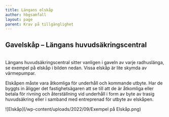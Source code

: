 ```yaml
---
title: Längans elskåp
author: hbgsamfall
layout: page
parent: Krav på tillgänglighet
---
```

## Gavelskåp – Längans huvudsäkringscentral  

<BR>
Längans huvudsäkringscentral sitter vanligen i gaveln av varje radhuslänga, se exempel på elskåp i bilden nedan. Vissa elskåp är lite skymda av värmepumpar.

Elskåpen måste vara åtkomliga för underhåll och kommande utbyte. Har de byggts in åligger det fastighetsägaren att se till att de är åtkomliga eller betala för rivning och återställning vid underhåll i form av byte av trasig huvudsäkring eller i samband med entreprenad för utbyte av elskåpen.

![Elskåp](/wp-content/uploads/2022/09/Exempel på Elskåp.png)

